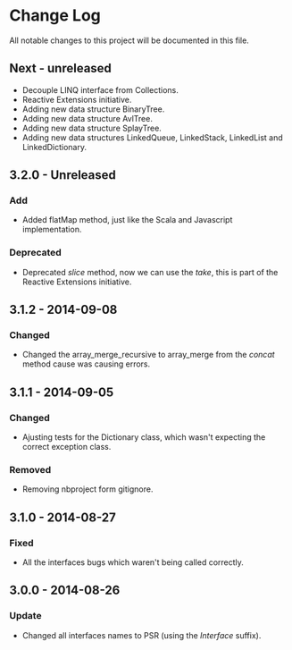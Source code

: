 # Change Log
All notable changes to this project will be documented in this file.

## Next - unreleased

- Decouple LINQ interface from Collections.
- Reactive Extensions initiative.
- Adding new data structure BinaryTree.
- Adding new data structure AvlTree.
- Adding new data structure SplayTree.
- Adding new data structures LinkedQueue, LinkedStack, LinkedList and LinkedDictionary. 

## 3.2.0 - Unreleased
### Add
- Added flatMap method, just like the Scala and Javascript implementation.

### Deprecated
- Deprecated *slice* method, now we can use the *take*, this is part of the Reactive Extensions initiative.

## 3.1.2 - 2014-09-08 
### Changed
- Changed the array_merge_recursive to array_merge from the *concat* method cause was causing errors.

## 3.1.1 - 2014-09-05
### Changed
- Ajusting tests for the Dictionary class, which wasn't expecting the correct exception class.

### Removed
- Removing nbproject form gitignore.

## 3.1.0 - 2014-08-27
### Fixed
- All the interfaces bugs which waren't being called correctly.

## 3.0.0 - 2014-08-26
### Update
- Changed all interfaces names to PSR (using the *Interface* suffix).